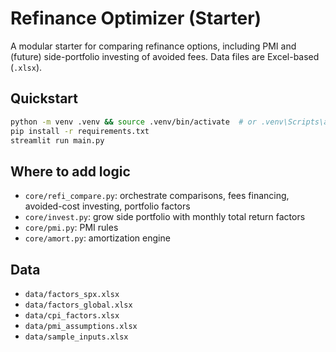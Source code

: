 
# Refinance Optimizer (Starter)

A modular starter for comparing refinance options, including PMI and (future) side-portfolio investing of avoided fees.
Data files are Excel-based (`.xlsx`).

## Quickstart
```bash
python -m venv .venv && source .venv/bin/activate  # or .venv\Scripts\activate on Windows
pip install -r requirements.txt
streamlit run main.py
```

## Where to add logic
- `core/refi_compare.py`: orchestrate comparisons, fees financing, avoided-cost investing, portfolio factors
- `core/invest.py`: grow side portfolio with monthly total return factors
- `core/pmi.py`: PMI rules
- `core/amort.py`: amortization engine

## Data
- `data/factors_spx.xlsx`
- `data/factors_global.xlsx`
- `data/cpi_factors.xlsx`
- `data/pmi_assumptions.xlsx`
- `data/sample_inputs.xlsx`
